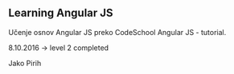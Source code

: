 ## Learning Angular JS

Učenje osnov Angular JS preko CodeSchool Angular JS - tutorial. 

8.10.2016 -> level 2 completed

Jako Pirih
